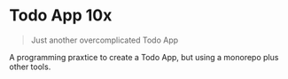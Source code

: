 # Todo App 10x

> Just another overcomplicated Todo App

A programming praxtice to create a Todo App, but using a monorepo
plus other tools.
